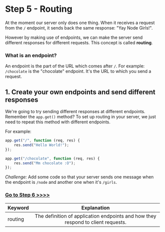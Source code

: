 # Step 5 - Routing

At the moment our server only does one thing. When it receives a request from the `/` endpoint, it sends back the same response: "Yay Node Girls!".

However by making use of endpoints, we can make the server send different responses for different requests. This concept is called **routing**.

### What is an endpoint?

An endpoint is the part of the URL which comes after `/`. For example: `/chocolate` is the "chocolate" endpoint. It's the URL to which you send a request.

## 1. Create your own endpoints and send different responses

We're going to try sending different responses at different endpoints. Remember the `app.get()` method? To set up routing in your server, we just need to repeat this method with different endpoints.

For example:

```js
app.get("/", function (req, res) {
    res.send("Hello World!");
});

app.get("/chocolate", function (req, res) {
    res.send("Mm chocolate :O");
});
```

*Challenge:* Add some code so that your server sends one message when the endpoint is `/node` and another one when it's `/girls`.

### [Go to Step 6 >>>>](step06.md)


| Keyword | Explanation |
|--------|:-------------------------------:|
| routing | The definition of application endpoints and how they respond to client requests. |
